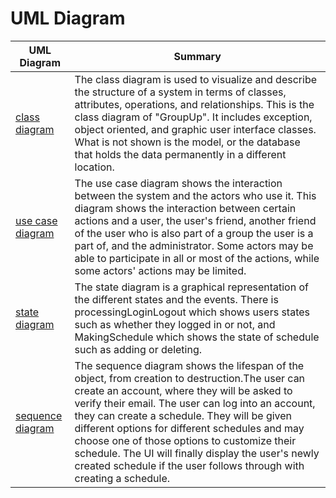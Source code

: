 
# UML Diagram # 

|UML Diagram|Summary|
|------|------|
|[class diagram](https://github.com/nxmyxxn/CS151-GroupUp/blob/main/diagrams/151ProjClass%20Diagram.drawio.png)|The class diagram is used to visualize and describe the structure of a system in terms of classes, attributes, operations, and relationships. This is the class diagram of "GroupUp". It includes exception, object oriented, and graphic user interface classes. What is not shown is the model, or the database that holds the data permanently in a different location.
|[use case diagram](https://github.com/nxmyxxn/CS151-GroupUp/blob/e0dad659e4937606cd844b8e6a7b42ac6657d087/diagrams/Updated%20Use%20Case%20Diagram.pdf)|The use case diagram shows the interaction between the system and the actors who use it. This diagram shows the interaction between certain actions and a user, the user's friend, another friend of the user who is also part of a group the user is a part of, and the administrator. Some actors may be able to participate in all or most of the actions, while some actors' actions may be limited.|
|[state diagram](https://github.com/nxmyxxn/CS151-GroupUp/blob/a398a687347396649c28692bc900c5085efd42b8/diagrams/statediagramFinal.png)|The state diagram is a graphical representation of the different states and the events. There is processingLoginLogout which shows users states such as whether they logged in or not, and MakingSchedule which shows the state of schedule such as adding or deleting. |
|[sequence diagram](https://github.com/nxmyxxn/CS151-GroupUp/blob/e0dad659e4937606cd844b8e6a7b42ac6657d087/diagrams/Updated%20Sequence%20Diagram.pdf)|The sequence diagram shows the lifespan of the object, from creation to destruction.The user can create an account, where they will be asked to verify their email. The user can log into an account, they can create a schedule. They will be given different options for different schedules and may choose one of those options to customize their schedule. The UI will finally display the user's newly created schedule if the user follows through with creating a schedule.|
